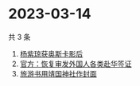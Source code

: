 # 2023-03-14

共 3 条

<!-- BEGIN ZHIHUSEARCH -->
<!-- 最后更新时间 Tue Mar 14 2023 09:58:38 GMT+0800 (China Standard Time) -->
1. [杨紫琼获奥斯卡影后](https://www.zhihu.com/search?q=杨紫琼获奥斯卡影后)
1. [官方：恢复审发外国人各类赴华签证](https://www.zhihu.com/search?q=官方：恢复审发外国人各类赴华签证)
1. [旅游书用靖国神社作封面](https://www.zhihu.com/search?q=旅游书用靖国神社作封面)
<!-- END ZHIHUSEARCH -->
